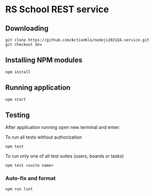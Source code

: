 # RS School REST service

## Downloading

```
git clone https://github.com/ActionKlo/nodejs2021Q4-service.git
git checkout dev
```

## Installing NPM modules

```
npm install
```

## Running application

```
npm start
```

## Testing

After application running open new terminal and enter:

To run all tests without authorization

```
npm test
```

To run only one of all test suites (users, boards or tasks)

```
npm test <suite name>
```

### Auto-fix and format

```
npm run lint
```